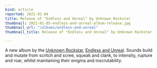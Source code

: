 ```yaml
---
kind: article
reported: 2021-01-04
title: Release of "Endless and Unreal" by Unknown Rockstar
thumbnail: 2021-01-05-endless-and-unreal-album-release.jpg
thumbnail_url: "/albums/endless-and-unreal"
thumbnail_title: Release of "Endless and Unreal" by Unknown Rockstar

---
```

A new album by the [Unknown Rockstar](https://archive.org/details/postmoderncore?sort=-date&and[]=creator%3A%22unknown+rockstar%22), [Endless and Unreal](/albums/endless-and-unreal). Sounds build and mutate from scritch and scree, squeak and clank, to intensity, rupture and roar, whilst maintaining their enigma and inscrutability. 